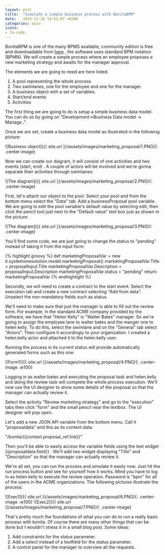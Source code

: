 ```yaml
---
layout: post
title:  "Simulate a simple business process with BonitaBPM"
date:   2016-12-26 14:52:07 +0200
categories: main
icons: 
- fa-code
---
```

BonitaBPM is one of the many BPMS available, community edition is free and downloadable from [here][bonitasoft] , the software uses standard BPM notation (BPMN).
We will create a simple process where an employee proposes a new marketing strategy and awaits for the manager approval.

The elements we are going to need are here listed:
1. A pool representing the whole process
2. Two swimlanes, one for the employee and one for the manager.
3. A business object with a set of variables.
3. Start/end events
4. Activities

The first thing we are going to do is setup a simple business data model. You can do so by going on "Development->Business Data model -> Manage..".

Once we are set, create a business data model as illustrated in the following picture:

![Business object]({{ site.url }}/assets/images/marketing_proposal/1.PNG){: .center-image}

Now we can create our diagram, it will consist of one activities and two events (start, end) . A couple of actors will be involved and we're gonna separate their activities through swimlanes:


![The diagram]({{ site.url }}/assets/images/marketing_proposal/2.PNG){: .center-image}

First, let's attach our object to the pool. Select your pool and from the bottom menu select the "Data" tab. Add a businessProposal pool variable. We are going to edit the pool variable's default value by selecting edit, then click the pencil tool just next to the "Default value" text box just as shown in the picture:

![The diagram]({{ site.url }}/assets/images/marketing_proposal/3.PNG){: .center-image}

You'll find some code, we are just going to change the status to "pending" instead of taking it from the input form:

{% highlight groovy %}
def marketingProposalVar = new it.systemonesolution.model.marketingProposal()
marketingProposalVar.Title = proposalInput.Title
marketingProposalVar.Description = proposalInput.Description
marketingProposalVar.status = "pending"
return marketingProposalVar
{% endhighlight %}

Secondly, we will need to create a contract to the start event. Select the execution tab and create a new contract selecting "Add from data". Unselect the non-mandatory fields such as status.

We'll need to make sure that just the manager is able to fill out the review form. For example, in the standard ACME company provided by the software, we have that "Helen Kelly" is "Walter Bates" manager. So we're going to assign the employee lane to walter bates and the manger one to helen kelly.
To do this, select the swimlane and on the "General" tab select "Actors". Then configure it accordingly to your organization. I created a helen.kelly actor and attached it to the helen.kelly user.

Running the process in its current status will provide automatically generated forms such as this one:

![Form1]({{ site.url }}/assets/images/marketing_proposal/4.PNG){: .center-image .w100}

Logging in as walter.bates and executing the proposal task and helen.kelly and doing the review task will complete the whole process execution.
We'll now use the UI designer to show some details of the proposal so that the manager can actually review it.

Select the activity "Review marketing strategy" and go to the "execution" tabs then click "form" and the small pencil near the textbox. The UI designer will pop open.

Let's add a new JSON API variable from the bottom menu. Call it "proposaldata" and this as its content data: 

"/bonita/{{context.proposal_ref.link}}"

Then you'll be able to easily access the variable fields using the text widget {{proposaldata.field}} . We'll add two widget displaying "Title" and "Description" so that the manager can actually review it. 

We're all set, you can run the process and simulate it easily now. Just hit the run process button and see for yourself how it works. Mind you have to log in as helen kelly to execute the review operation. Password is "bpm" for all of the users in the ACME organizations. The following pictures illustrate the process:

![Exec1]({{ site.url }}/assets/images/marketing_proposal/6.PNG){: .center-image .w100}
![Exec2]({{ site.url }}/assets/images/marketing_proposal/7.PNG){: .center-image}

That's pretty much the foundations of what you can do to run a really basic process with bonita. Of course there are many other things that can be done but I wouldn't stress it in a small blog post.
Some ideas:

1. Add constraints for the status parameter.
2. Add a select instead of a textfield for the status parameter.
3. A control panel for the manager to overview all the requests.

[bonitasoft]: http://www.bonitasoft.com/